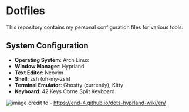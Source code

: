 # Dotfiles

This repository contains my personal configuration files for various tools.

## System Configuration

- **Operating System**: Arch Linux
- **Window Manager**: Hyprland
- **Text Editor**: Neovim
- **Shell**: zsh (oh-my-zsh)
- **Terminal Emulator**: Ghostty (currently), Kitty
- **Keyboard**: 42 Keys Corne Split Keyboard

![image](https://github.com/user-attachments/assets/ddc99d60-5019-41cb-afd0-9486d8b10f70)
credit to - https://end-4.github.io/dots-hyprland-wiki/en/

